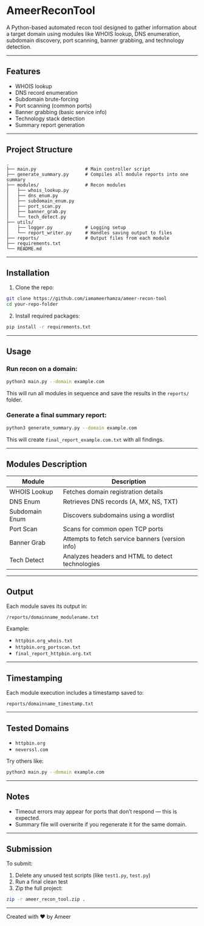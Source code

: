 # AmeerReconTool 

A Python-based automated recon tool designed to gather information about a target domain using modules like WHOIS lookup, DNS enumeration, subdomain discovery, port scanning, banner grabbing, and technology detection.

---

##  Features

- WHOIS lookup
- DNS record enumeration
- Subdomain brute-forcing
- Port scanning (common ports)
- Banner grabbing (basic service info)
- Technology stack detection
- Summary report generation

---

##  Project Structure

```
.
├── main.py                  # Main controller script
├── generate_summary.py      # Compiles all module reports into one summary
├── modules/                 # Recon modules
│   ├── whois_lookup.py
│   ├── dns_enum.py
│   ├── subdomain_enum.py
│   ├── port_scan.py
│   ├── banner_grab.py
│   └── tech_detect.py
├── utils/
│   ├── logger.py            # Logging setup
│   └── report_writer.py     # Handles saving output to files
├── reports/                 # Output files from each module
├── requirements.txt
└── README.md
```

---

## Installation

1. Clone the repo:
```bash
git clone https://github.com/iamameerhamza/ameer-recon-tool
cd your-repo-folder
```

2. Install required packages:
```bash
pip install -r requirements.txt
```

---

##  Usage

### Run recon on a domain:
```bash
python3 main.py --domain example.com
```

This will run all modules in sequence and save the results in the `reports/` folder.

### Generate a final summary report:
```bash
python3 generate_summary.py --domain example.com
```

This will create `final_report_example.com.txt` with all findings.

---

## Modules Description

| Module         | Description                                         |
|----------------|-----------------------------------------------------|
| WHOIS Lookup   | Fetches domain registration details                 |
| DNS Enum       | Retrieves DNS records (A, MX, NS, TXT)              |
| Subdomain Enum | Discovers subdomains using a wordlist               |
| Port Scan      | Scans for common open TCP ports                     |
| Banner Grab    | Attempts to fetch service banners (version info)    |
| Tech Detect    | Analyzes headers and HTML to detect technologies    |

---

##  Output

Each module saves its output in:
```
/reports/domainname_modulename.txt
```

Example:
- `httpbin.org_whois.txt`
- `httpbin.org_portscan.txt`
- `final_report_httpbin.org.txt`

---

## Timestamping

Each module execution includes a timestamp saved to:
```
reports/domainname_timestamp.txt
```

---

##  Tested Domains

- `httpbin.org`
- `neverssl.com`

Try others like:
```bash
python3 main.py --domain example.com
```

---

##  Notes

- Timeout errors may appear for ports that don’t respond — this is expected.
- Summary file will overwrite if you regenerate it for the same domain.

---

##  Submission

To submit:
1. Delete any unused test scripts (like `test1.py`, `test.py`)
2. Run a final clean test
3. Zip the full project:
```bash
zip -r ameer_recon_tool.zip .
```

---

Created with ❤️ by Ameer
